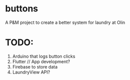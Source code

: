 # buttons

A P&M project to create a better system for laundry at Olin

# TODO:

1. Arduino that logs button clicks
2. Flutter // App development?
3. Firebase to store data
4. LaundryView API?